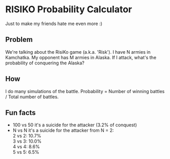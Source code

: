 # RISIKO Probability Calculator

Just to make my friends hate me even more :)

## Problem
We're talking about the RisiKo game (a.k.a. 'Risk'). I have N armies in Kamchatka. My opponent has M armies in Alaska. If I attack, what's the probability of conquering the Alaska?  

## How
I do many simulations of the battle. Probability = Number of winning battles / Total number of battles.

## Fun facts
- 100 vs 50 it's a suicide for the attacker (3.2% of conquest)
- N vs N it's a suicide for the attacker from N = 2:  
2 vs 2: 10.7%  
3 vs 3: 10.0%  
4 vs 4: 8.6%  
5 vs 5: 6.5%  



